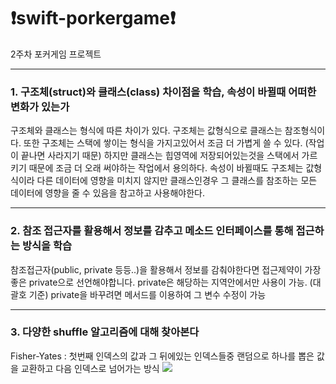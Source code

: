 # ❗️swift-porkergame❗️
2주차 포커게임 프로젝트

- - -
### 1. 구조체(struct)와 클래스(class) 차이점을 학습, 속성이 바뀔때 어떠한 변화가 있는가
구조체와 클래스는 형식에 따른 차이가 있다. 구조체는 값형식으로 클래스는 참조형식이다.
또한 구조체는 스택에 쌓이는 형식을 가지고있어서 조금 더 가볍게 쓸 수 있다. (작업이 끝나면 사라지기 때문)
하지만 클래스는 힙영역에 저장되어있는것을 스택에서 가르키기 때문에 조금 더 오래 써야하는 작업에서 용의하다. 
속성이 바뀔때도 구조체는 값형식이라 다른 데이터에 영향을 미치지 않지만 클래스인경우 그 클래스를 참조하는 모든 데이터에 영향을 줄 수 있음을 참고하고 사용해야한다.
- - -

### 2. 참조 접근자를 활용해서 정보를 감추고 메소드 인터페이스를 통해 접근하는 방식을 학습
참조접근자(public, private 등등..)을 활용해서 정보를 감춰야한다면
접근제약이 가장 좋은 private으로 선언해야합니다.
private은 해당하는 지역안에서만 사용이 가능. (대괄호 기준)
private을 바꾸려면 메서드를 이용하여 그 변수 수정이 가능
- - -

### 3. 다양한 shuffle 알고리즘에 대해 찾아본다
Fisher-Yates : 첫번째 인덱스의 값과 그 뒤에있는 인덱스들중 랜덤으로 하나를 뽑은 값을 교환하고 다음 인덱스로 넘어가는 방식
<img src ="https://user-images.githubusercontent.com/97685264/225219695-65d5726c-aee9-48a5-abc5-3eb29cb71ffb.png">


